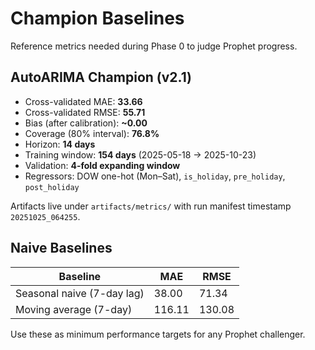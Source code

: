 # Champion Baselines

Reference metrics needed during Phase 0 to judge Prophet progress.

## AutoARIMA Champion (v2.1)

- Cross-validated MAE: **33.66**
- Cross-validated RMSE: **55.71**
- Bias (after calibration): **~0.00**
- Coverage (80% interval): **76.8%**
- Horizon: **14 days**
- Training window: **154 days** (2025-05-18 → 2025-10-23)
- Validation: **4-fold expanding window**
- Regressors: DOW one-hot (Mon–Sat), `is_holiday`, `pre_holiday`, `post_holiday`

Artifacts live under `artifacts/metrics/` with run manifest timestamp
`20251025_064255`.

## Naive Baselines

| Baseline | MAE | RMSE |
| --- | --- | --- |
| Seasonal naive (7-day lag) | 38.00 | 71.34 |
| Moving average (7-day) | 116.11 | 130.08 |

Use these as minimum performance targets for any Prophet challenger.
